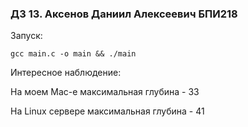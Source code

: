 ### ДЗ 13. Аксенов Даниил Алексеевич БПИ218

Запуск:

```
gcc main.c -o main && ./main
```

Интересное наблюдение:

На моем Mac-e максимальная глубина - 33

На Linux сервере максимальная глубина - 41